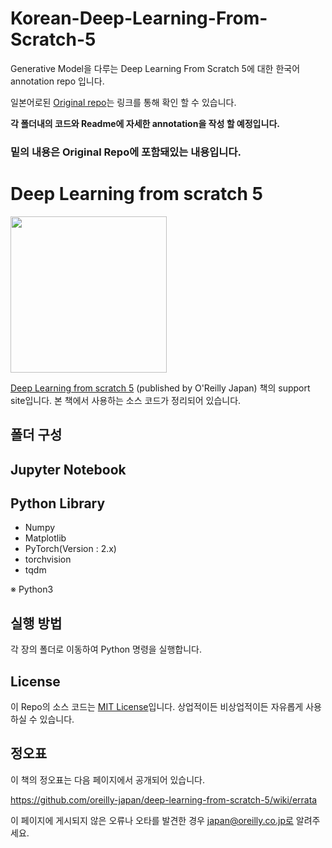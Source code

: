 # Korean-Deep-Learning-From-Scratch-5
Generative Model을 다루는 Deep Learning From Scratch 5에 대한 한국어 annotation repo 입니다.

일본어로된 <a href='https://github.com/oreilly-japan/deep-learning-from-scratch-5' target='_blank'>Original repo</a>는 링크를 통해 확인 할 수 있습니다.  

**각 폴더내의 코드와 Readme에 자세한 annotation을 작성 할 예정입니다.**  

### 밑의 내용은 Original Repo에 포함돼있는 내용입니다.  

# Deep Learning from scratch 5

<img src="https://m.media-amazon.com/images/I/71O3SsMiclL._SL1500_.jpg" width=250>

<a href='https://www.amazon.co.jp/dp/4814400594/' target='_blank'> Deep Learning from scratch 5</a> (published by O'Reilly Japan) 책의 support site입니다. 본 책에서 사용하는 소스 코드가 정리되어 있습니다.

## 폴더 구성

## Jupyter Notebook

## Python Library
* Numpy
* Matplotlib
* PyTorch(Version : 2.x)
* torchvision
* tqdm

※ Python3

## 실행 방법
각 장의 폴더로 이동하여 Python 명령을 실행합니다.

## License
이 Repo의 소스 코드는 <a href='https://opensource.org/license/mit/' target='_blank'>MIT License</a>입니다. 상업적이든 비상업적이든 자유롭게 사용하실 수 있습니다.

## 정오표
이 책의 정오표는 다음 페이지에서 공개되어 있습니다.

https://github.com/oreilly-japan/deep-learning-from-scratch-5/wiki/errata
  
이 페이지에 게시되지 않은 오류나 오타를 발견한 경우 japan@oreilly.co.jp로 알려주세요.
